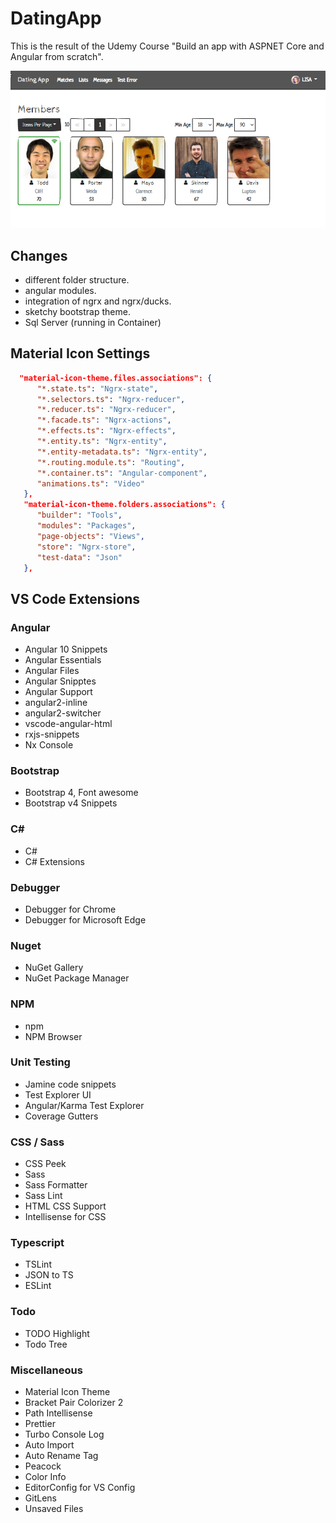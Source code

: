 # DatingApp

This is the result of the Udemy Course "Build an app with ASPNET Core and Angular from scratch".

![image info](DatingApp.png)

## Changes

- different folder structure.
- angular modules.
- integration of ngrx and ngrx/ducks.
- sketchy bootstrap theme.
- Sql Server (running in Container)

## Material Icon Settings
```json
  "material-icon-theme.files.associations": {
      "*.state.ts": "Ngrx-state",
      "*.selectors.ts": "Ngrx-reducer",
      "*.reducer.ts": "Ngrx-reducer",
      "*.facade.ts": "Ngrx-actions",
      "*.effects.ts": "Ngrx-effects",
      "*.entity.ts": "Ngrx-entity",
      "*.entity-metadata.ts": "Ngrx-entity",
      "*.routing.module.ts": "Routing",
      "*.container.ts": "Angular-component",
      "animations.ts": "Video"
   },
   "material-icon-theme.folders.associations": {
      "builder": "Tools",
      "modules": "Packages",
      "page-objects": "Views",
      "store": "Ngrx-store",
      "test-data": "Json"
   },
```

## VS Code Extensions
### Angular
  - Angular 10 Snippets
  - Angular Essentials
  - Angular Files
  - Angular Snipptes
  - Angular Support
  - angular2-inline
  - angular2-switcher
  - vscode-angular-html
  - rxjs-snippets
  - Nx Console
  
### Bootstrap
  - Bootstrap 4, Font awesome
  - Bootstrap v4 Snippets
### C#
  - C#
  - C# Extensions
### Debugger
- Debugger for Chrome
- Debugger for Microsoft Edge

### Nuget
- NuGet Gallery
- NuGet Package Manager

### NPM
- npm
- NPM Browser
### Unit Testing
- Jamine code snippets
- Test Explorer UI
- Angular/Karma Test Explorer
- Coverage Gutters
### CSS / Sass
- CSS Peek
- Sass
- Sass Formatter
- Sass Lint
- HTML CSS Support
- Intellisense for CSS

### Typescript
- TSLint
- JSON to TS
- ESLint

### Todo
- TODO Highlight
- Todo Tree

### Miscellaneous
- Material Icon Theme
- Bracket Pair Colorizer 2
- Path Intellisense
- Prettier
- Turbo Console Log
- Auto Import
- Auto Rename Tag
- Peacock
- Color Info
- EditorConfig for VS Config
- GitLens
- Unsaved Files